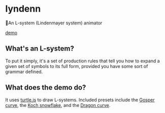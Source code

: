 # lyndenn
🧬An L-system (Lindenmayer system) animator

[demo](https://1ntegr8.github.io/lyndenn/)

## What's an L-system?
To put it simply, it's a set of production rules that tell you how to expand a given set of symbols to its full form, provided you have some sort of grammar defined.

## What does the demo do?
It uses [turtle.js](https://github.com/1ntEgr8/turtlejs) to draw L-systems. Included presets include the [Gosper curve](https://en.wikipedia.org/wiki/Gosper_curve),
the [Koch snowflake](https://en.wikipedia.org/wiki/Koch_snowflake), and the [Dragon curve](https://en.wikipedia.org/wiki/Dragon_curve).
